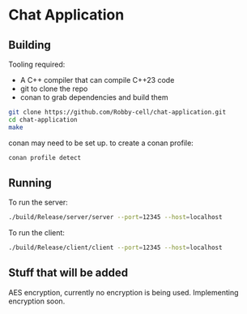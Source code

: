 # Chat Application

## Building

Tooling required:

- A C++ compiler that can compile C++23 code
- git to clone the repo
- conan to grab dependencies and build them

```bash
git clone https://github.com/Robby-cell/chat-application.git
cd chat-application
make
```

conan may need to be set up. to create a conan profile:

```bash
conan profile detect
```

## Running

To run the server:

```bash
./build/Release/server/server --port=12345 --host=localhost
```

To run the client:

```bash
./build/Release/client/client --port=12345 --host=localhost
```

## Stuff that will be added

AES encryption, currently no encryption is being used. Implementing encryption soon.

